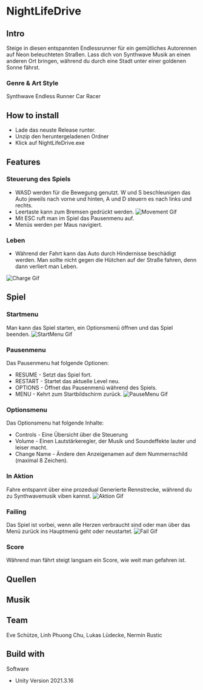 # NightLifeDrive
## Intro
Steige in diesen entspannten Endlessrunner für ein gemütliches Autorennen auf Neon beleuchteten Straßen. Lass dich von Synthwave Musik an einen anderen Ort bringen, während du durch eine Stadt unter einer goldenen Sonne fährst.
### Genre & Art Style
Synthwave Endless Runner Car Racer
## How to install 
- Lade das neuste Release runter.
- Unzip den heruntergeladenen Ordner
- Klick auf NightLifeDrive.exe
## Features
### Steuerung des Spiels
- WASD werden für die Bewegung genutzt. W und S beschleunigen das Auto jeweils nach vorne und hinten, A und D steuern es nach links und rechts.
- Leertaste kann zum Bremsen gedrückt werden.
![Movement Gif](/images/Movement.gif)
- Mit ESC ruft man im Spiel das Pausenmenu auf.
- Menüs werden per Maus navigiert.
### Leben
- Während der Fahrt kann das Auto durch Hindernisse beschädigt werden. Man sollte nicht gegen die Hütchen auf der Straße fahren, denn dann verliert man Leben.

![Charge Gif](/images/Charge.gif)
## Spiel
### Startmenu
Man kann das Spiel starten, ein Optionsmenü öffnen und das Spiel beenden.
![StartMenu Gif](/images/StartMenu.gif)
### Pausenmenu
Das Pausenmenu hat folgende Optionen:
- RESUME - Setzt das Spiel fort.
- RESTART - Startet das aktuelle Level neu.
- OPTIONS - Öffnet das Pausenmenü während des Spiels.
- MENU - Kehrt zum Startbildschirm zurück.
![PauseMenu Gif](/images/PauseMenu.gif)
### Optionsmenu
Das Optionsmenu hat folgende Inhalte:
- Controls - Eine Übersicht über die Steuerung
- Volume - Einen Lautstärkeregler, der Musik und Soundeffekte lauter und leiser macht.
- Change Name - Ändere den Anzeigenamen auf dem Nummernschild (maximal 8 Zeichen).


### In Aktion
Fahre entspannt über eine prozedual Generierte Rennstrecke, während du zu Synthwavemusik viben kannst.
![Aktion Gif](/images/Aktion.gif)
### Failing
Das Spiel ist vorbei, wenn alle Herzen verbraucht sind oder man über das Menü zurück ins Hauptmenü geht oder neustartet.
![Fail Gif](/images/Fail.gif)
### Score
Während man fährt steigt langsam ein Score, wie weit man gefahren ist. 
## Quellen
Musik
- 
## Team
Eve Schütze, Linh Phuong Chu, Lukas Lüdecke, Nermin Rustic
## Build with
Software
- Unity Version 2021.3.16